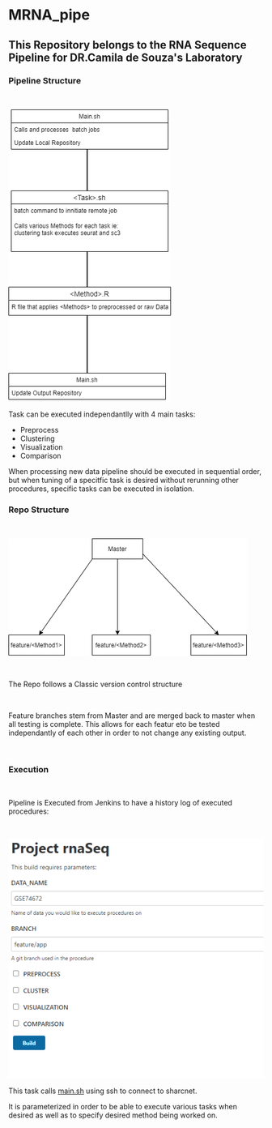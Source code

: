 # MRNA_pipe

## This Repository belongs to the RNA Sequence Pipeline for DR.Camila de Souza's Laboratory 

### Pipeline Structure 
<br>

![Alt text](docs\Pipeline_Diagram.png "Title")

Task can be executed independantlly with 4 main tasks:

* Preprocess
* Clustering
* Visualization
* Comparison

When processing new data pipeline should be executed in sequential order, but when tuning of a specitfic task is desired without rerunning other procedures, specific tasks can be executed in isolation.
<br>
### Repo Structure

<br>

![Alt text](docs\Repo_structure.png "Title")

<br>

The Repo follows a Classic version control structure 

<br>

Feature branches stem from Master and are merged back to master when all testing is complete.
This allows for each featur eto be tested independantly of each other in order to not change any existing output.

<br>

### Execution 
<br>

Pipeline is Executed from Jenkins to have a history log of executed procedures:

<br>

![Alt text](docs\rna_jenkins.PNG "Title")

This task calls [main.sh](main.sh) using ssh to connect to sharcnet.

It is parameterized in order to be able to execute various tasks when desired as well as to specify desired method being worked on.